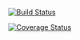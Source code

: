 [![Build Status](https://travis-ci.com/ju851zel/Rummy.svg?branch=master)](https://travis-ci.com/ju851zel/Rummy)

[![Coverage Status](https://coveralls.io/repos/github/ju851zel/Rummy/badge.svg?branch=master)](https://coveralls.io/github/ju851zel/Rummy?branch=master)
